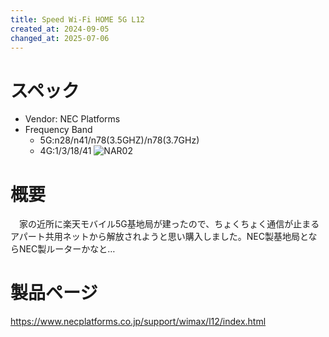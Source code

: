 ```yaml
---
title: Speed Wi-Fi HOME 5G L12
created_at: 2024-09-05
changed_at: 2025-07-06
---
```


# スペック
- Vendor: NEC Platforms
- Frequency Band
  - 5G:n28/n41/n78(3.5GHZ)/n78(3.7GHz)
  - 4G:1/3/18/41
![NAR02](https://media.misskeyusercontent.jp/io/3a3bea64-0d86-41a0-998e-da02eff59b80.JPG)

# 概要
　家の近所に楽天モバイル5G基地局が建ったので、ちょくちょく通信が止まるアパート共用ネットから解放されようと思い購入しました。NEC製基地局とならNEC製ルーターかなと…

# 製品ページ
https://www.necplatforms.co.jp/support/wimax/l12/index.html
